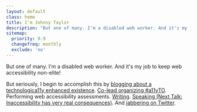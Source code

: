 ```yaml
---
layout: default
class: home
title: I'm Johnny Taylor
description: "But one of many. I'm a disabled web worker. And it's my job to keep web accessibility non-elite!"
sitemap:
  priority: 0.9
  changefreq: monthly
  exclude: 'no'
---
```


<p class="intro">But one of many. I'm a disabled web worker. And it's my job to keep web accessibility non-elite!</p>

But seriously, I begin to accomplish this by [blogging about a technologica11y enhanced existence](https://abledaccess.com). [Co-lead organizing #a11yTO](http://a11yto.com). Performing web accessibility assessments. [Writing](http://simplyaccessible.com/article/being-disabled-can-be-lame/). [Speaking (Next Talk: Inaccessibility has very real consequences)](http://accessconf.ca/sessions/). And [jabbering on Twitter](https://twitter.com/abledaccess).
